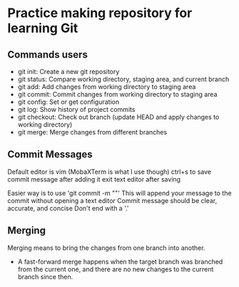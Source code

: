 # Practice making repository for learning Git

## Commands users

- git init: Create a new git repository
- git status: Compare working directory, staging area, and current branch
- git add: Add changes from working directory to staging area
- git commit: Commit changes from working directory to staging area
- git config: Set or get configuration
- git log: Show history of project commits
- git checkout: Check out branch (update HEAD and apply changes to working directory)
- git merge: Merge changes from different branches

## Commit Messages

Default editor is vim (MobaXTerm is what I use though)
  ctrl+s to save commit message after adding it
  exit text editor after saving

Easier way is to use 'git commit -m "<message>"'
  This will append your message to the commit without opening a text editor
  Commit message should be clear, accurate, and concise
  Don't end with a '.'

## Merging

Merging means to bring the changes from one branch into another.

- A fast-forward merge happens when the target branch was branched from the current one, and there are no new changes to the current branch since then.
